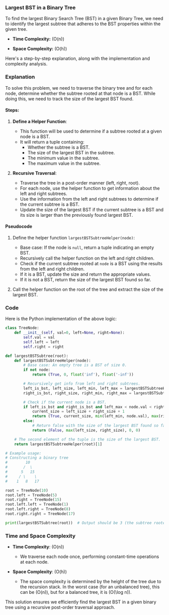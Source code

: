 ### Largest BST in a Binary Tree

To find the largest Binary Search Tree (BST) in a given Binary Tree, we need to identify the largest subtree that adheres to the BST properties within the given tree. 

- **Time Complexity:** \(O(n)\)

- **Space Complexity:** \(O(h)\)

Here's a step-by-step explanation, along with the implementation and complexity analysis.

### Explanation

To solve this problem, we need to traverse the binary tree and for each node, determine whether the subtree rooted at that node is a BST. While doing this, we need to track the size of the largest BST found.

#### Steps:

1. **Define a Helper Function**:
   - This function will be used to determine if a subtree rooted at a given node is a BST.
   - It will return a tuple containing:
     - Whether the subtree is a BST.
     - The size of the largest BST in the subtree.
     - The minimum value in the subtree.
     - The maximum value in the subtree.
   
2. **Recursive Traversal**:
   - Traverse the tree in a post-order manner (left, right, root).
   - For each node, use the helper function to get information about the left and right subtrees.
   - Use the information from the left and right subtrees to determine if the current subtree is a BST.
   - Update the size of the largest BST if the current subtree is a BST and its size is larger than the previously found largest BST.

#### Pseudocode

1. Define the helper function `largestBSTSubtreeHelper(node)`:
    - Base case: If the node is `null`, return a tuple indicating an empty BST.
    - Recursively call the helper function on the left and right children.
    - Check if the current subtree rooted at `node` is a BST using the results from the left and right children.
    - If it is a BST, update the size and return the appropriate values.
    - If it is not a BST, return the size of the largest BST found so far.

2. Call the helper function on the root of the tree and extract the size of the largest BST.

### Code

Here is the Python implementation of the above logic:

```python
class TreeNode:
    def __init__(self, val=0, left=None, right=None):
        self.val = val
        self.left = left
        self.right = right

def largestBSTSubtree(root):
    def largestBSTSubtreeHelper(node):
        # Base case: An empty tree is a BST of size 0.
        if not node:
            return (True, 0, float('inf'), float('-inf'))

        # Recursively get info from left and right subtrees.
        left_is_bst, left_size, left_min, left_max = largestBSTSubtreeHelper(node.left)
        right_is_bst, right_size, right_min, right_max = largestBSTSubtreeHelper(node.right)

        # Check if the current node is a BST.
        if left_is_bst and right_is_bst and left_max < node.val < right_min:
            current_size = left_size + right_size + 1
            return (True, current_size, min(left_min, node.val), max(right_max, node.val))
        else:
            # Return false with the size of the largest BST found so far.
            return (False, max(left_size, right_size), 0, 0)

    # The second element of the tuple is the size of the largest BST.
    return largestBSTSubtreeHelper(root)[1]

# Example usage:
# Constructing a binary tree
#        10
#       /  \
#      5   15
#     / \    \
#    1   8   17

root = TreeNode(10)
root.left = TreeNode(5)
root.right = TreeNode(15)
root.left.left = TreeNode(1)
root.left.right = TreeNode(8)
root.right.right = TreeNode(17)

print(largestBSTSubtree(root))  # Output should be 3 (the subtree rooted at node 5)
```

### Time and Space Complexity

- **Time Complexity**: \(O(n)\)
  - We traverse each node once, performing constant-time operations at each node.
  
- **Space Complexity**: \(O(h)\)
  - The space complexity is determined by the height of the tree due to the recursion stack. In the worst case (for an unbalanced tree), this can be \(O(n)\), but for a balanced tree, it is \(O(\log n)\).

This solution ensures we efficiently find the largest BST in a given binary tree using a recursive post-order traversal approach.